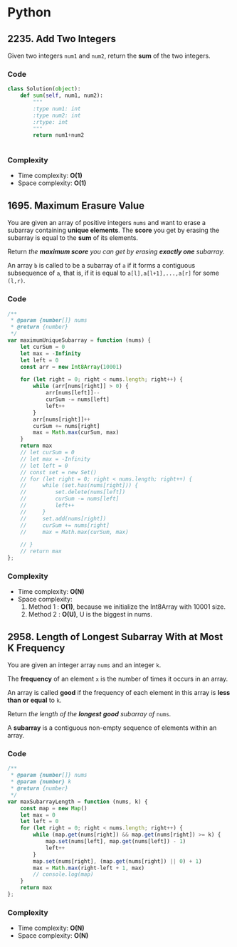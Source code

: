 # Python



## 2235. Add Two Integers

Given two integers `num1` and `num2`, return the **sum** of the two integers.

### Code

```python
class Solution(object):
    def sum(self, num1, num2):
        """
        :type num1: int
        :type num2: int
        :rtype: int
        """
        return num1+num2
        
```

### Complexity

- Time complexity: **O(1)**
- Space complexity: **O(1)**



## 1695. Maximum Erasure Value

You are given an array of positive integers `nums` and want to erase a subarray containing **unique elements**. The **score** you get by erasing the subarray is equal to the **sum** of its elements.

Return *the **maximum score** you can get by erasing **exactly one** subarray.*

An array `b` is called to be a subarray of `a` if it forms a contiguous subsequence of `a`, that is, if it is equal to `a[l],a[l+1],...,a[r]` for some `(l,r)`.

### Code

```javascript
/**
 * @param {number[]} nums
 * @return {number}
 */
var maximumUniqueSubarray = function (nums) {
    let curSum = 0
    let max = -Infinity
    let left = 0
    const arr = new Int8Array(10001)

    for (let right = 0; right < nums.length; right++) {
        while (arr[nums[right]] > 0) {
            arr[nums[left]]--
            curSum -= nums[left]
            left++
        }
        arr[nums[right]]++
        curSum += nums[right]
        max = Math.max(curSum, max)
    }
    return max
    // let curSum = 0
    // let max = -Infinity
    // let left = 0
    // const set = new Set()
    // for (let right = 0; right < nums.length; right++) {
    //     while (set.has(nums[right])) {
    //         set.delete(nums[left])
    //         curSum -= nums[left]
    //         left++
    //     }
    //     set.add(nums[right])
    //     curSum += nums[right]
    //     max = Math.max(curSum, max)

    // }
    // return max
};
```

### Complexity

- Time complexity: **O(N)**
- Space complexity:
  1. Method 1 : **O(1)**, because we initialize the Int8Array with 10001 size.
  2. Method 2 : **O(U)**, U is the biggest in nums.



## 2958. Length of Longest Subarray With at Most K Frequency

You are given an integer array `nums` and an integer `k`.

The **frequency** of an element `x` is the number of times it occurs in an array.

An array is called **good** if the frequency of each element in this array is **less than or equal** to `k`.

Return *the length of the **longest** **good** subarray of* `nums`*.*

A **subarray** is a contiguous non-empty sequence of elements within an array.

### Code

```javascript
/**
 * @param {number[]} nums
 * @param {number} k
 * @return {number}
 */
var maxSubarrayLength = function (nums, k) {
    const map = new Map()
    let max = 0
    let left = 0
    for (let right = 0; right < nums.length; right++) {
        while (map.get(nums[right]) && map.get(nums[right]) >= k) {
            map.set(nums[left], map.get(nums[left]) - 1)
            left++
        }
        map.set(nums[right], (map.get(nums[right]) || 0) + 1)
        max = Math.max(right-left + 1, max)
        // console.log(map)
    }
    return max
};
```

### Complexity

- Time complexity: **O(N)**
- Space complexity: **O(N)**